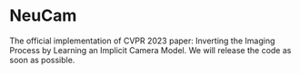 # NeuCam
The official implementation of CVPR 2023 paper: Inverting the Imaging Process by Learning an Implicit Camera Model. We will release the code as soon as possible.
